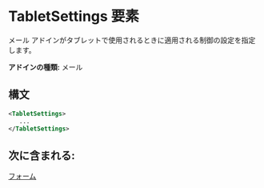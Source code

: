 # <a name="tabletsettings-element"></a>TabletSettings 要素

メール アドインがタブレットで使用されるときに適用される制御の設定を指定します。

**アドインの種類:** メール

## <a name="syntax"></a>構文

```XML
<TabletSettings>
   ...
</TabletSettings>
```

## <a name="contained-in"></a>次に含まれる:

[フォーム](form.md)

